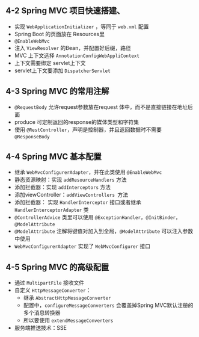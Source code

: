 ## 4-2 Spring MVC 项目快速搭建、

- 实现 `WebApplicationInitializer` ，等同于 `web.xml` 配置
- Spring Boot 的页面放在 Resources里
- `@EnableWebMvc`
- 注入 `ViewResolver` 的Bean，并配置好后缀，路径
- MVC 上下文选择 `AnnotationConfigWebAppliContext`
- 上下文需要绑定 servlet上下文
- servlet上下文要添加 `DispatcherServlet`

## 4-3 Spring MVC 的常用注解

- `@RequestBody` 允许request参数放在request 体中，而不是直接链接在地址后面
- produce 可定制返回的response的媒体类型和字符集
- 使用 `@RestController`，声明是控制器，并且返回数据时不需要 `@ResponseBody`

## 4-4 Spring MVC 基本配置

- 继承 `WebMvcConfigurerAdapter`，并在此类使用 `@EnableWebMvc`
- 静态资源映射：实现 `addResourceHandlers` 方法
- 添加拦截器：实现 `addInterceptors` 方法
- 添加viewController：`addViewControllers `方法
- 添加拦截器： 实现 `HandlerInterceptor` 接口或者继承 `HandlerInterceptorAdapter` 类
- `@ControllerAdvice` 类里可以使用 `@ExceptionHandler`，`@InitBinder`，`@ModelAttribute`
- `@ModelAttribute` 注解将键值对加入到全局，`@ModelAttribute` 可以注入参数中使用
- `WebMvcConfigurerAdapter` 实现了 `WebMvcConfigurer` 接口

## 4-5 Spring MVC 的高级配置

- 通过 `MultipartFile` 接收文件
- 自定义 `HttpMessageConverter`：
  - 继承 `AbstractHttpMessageConverter`
  - 配置中，`configureMessageConverters` 会覆盖掉Spring MVC默认注册的多个消息转换器
  - 所以要使用 `extendMessageConverters`
- 服务端推送技术：SSE